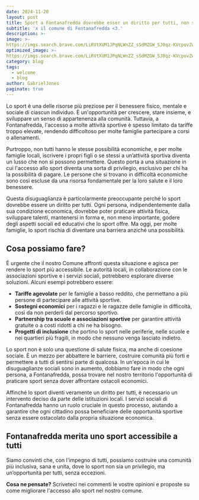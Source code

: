 ```yaml
---
date: 2024-11-20
layout: post
title: Sport a Fontanafredda dovrebbe esser un diritto per tutti, non solo per chi può permetterselo
subtitle: 'x il comune di Fontanafredda <3.'
description: >-
image: >-
https://imgs.search.brave.com/LiRVtXUM1JPqNLWnZZ_sSdMZGW_SJ0qz-KVcpovZwxI/rs:fit:860:0:0:0/g:ce/aHR0cHM6Ly9tZWRp/YS5nZXR0eWltYWdl/cy5jb20vaWQvMTM5/OTIxMjI5My9waG90/by9waHlzaWNhbC1l/ZHVjYXRpb24tY2xh/c3MtYW5kLXNwb3J0/LXRyYWluaW5nLWlu/LWhpZ2gtc2Nob29s/LmpwZz9zPTYxMng2/MTImdz0wJms9MjAm/Yz1reEQycnc0OEpS/WFYtTFI4ZlJrVDdm/ZVVpUkR6TVpESmxF/dUw4MnlvS1JzPQ
optimized_image: >-
https://imgs.search.brave.com/LiRVtXUM1JPqNLWnZZ_sSdMZGW_SJ0qz-KVcpovZwxI/rs:fit:860:0:0:0/g:ce/aHR0cHM6Ly9tZWRp/YS5nZXR0eWltYWdl/cy5jb20vaWQvMTM5/OTIxMjI5My9waG90/by9waHlzaWNhbC1l/ZHVjYXRpb24tY2xh/c3MtYW5kLXNwb3J0/LXRyYWluaW5nLWlu/LWhpZ2gtc2Nob29s/LmpwZz9zPTYxMng2/MTImdz0wJms9MjAm/Yz1reEQycnc0OEpS/WFYtTFI4ZlJrVDdm/ZVVpUkR6TVpESmxF/dUw4MnlvS1JzPQ
category: blog
tags:
  - welcome
  - blog
author: GabrielJones
paginate: true
---
```

Lo sport è una delle risorse più preziose per il benessere fisico, mentale e sociale di ciascun individuo. È un'opportunità per crescere, stare insieme, e sviluppare un senso di appartenenza alla comunità. Tuttavia, a Fontanafredda, l'accesso a molte attività sportive è spesso limitato da tariffe troppo elevate, rendendo difficoltoso per molte famiglie partecipare a corsi o allenamenti.

Purtroppo, non tutti hanno le stesse possibilità economiche, e per molte famiglie locali, iscrivere i propri figli o se stessi a un’attività sportiva diventa un lusso che non si possono permettere. Questo porta a una situazione in cui l'accesso allo sport diventa una sorta di privilegio, esclusivo per chi ha la possibilità di pagare. Le persone che si trovano in difficoltà economiche sono così escluse da una risorsa fondamentale per la loro salute e il loro benessere.

Questa disuguaglianza è particolarmente preoccupante perché lo sport dovrebbe essere un diritto per tutti. Ogni persona, indipendentemente dalla sua condizione economica, dovrebbe poter praticare attività fisica, sviluppare talenti, mantenersi in forma e, non meno importante, godere degli aspetti sociali ed educativi che lo sport offre. Ma oggi, per molte famiglie, lo sport rischia di diventare una barriera anziché una possibilità.

## Cosa possiamo fare?

È urgente che il nostro Comune affronti questa situazione e agisca per rendere lo sport più accessibile. Le autorità locali, in collaborazione con le associazioni sportive e i servizi sociali, potrebbero esplorare diverse soluzioni. Alcuni esempi potrebbero essere:

- **Tariffe agevolate** per le famiglie a basso reddito, che permettano a più persone di partecipare alle attività sportive.
- **Sostegni economici** per i ragazzi e le ragazze delle famiglie in difficoltà, così da non perderli dal percorso sportivo.
- **Partnership tra scuole e associazioni sportive** per garantire attività gratuite o a costi ridotti a chi ne ha bisogno.
- **Progetti di inclusione** che portino lo sport nelle periferie, nelle scuole e nei quartieri più fragili, in modo che nessuno venga lasciato indietro.

Lo sport non è solo una questione di salute fisica, ma anche di coesione sociale. È un mezzo per abbattere le barriere, costruire comunità più forti e permettere a tutti di sentirsi parte di qualcosa. In un'epoca in cui le disuguaglianze sociali sono in aumento, dobbiamo fare in modo che ogni persona, a Fontanafredda, possa trovare nel nostro territorio l'opportunità di praticare sport senza dover affrontare ostacoli economici.

Affinché lo sport diventi veramente un diritto per tutti, è necessario un intervento deciso da parte delle istituzioni locali. I servizi sociali di Fontanafredda hanno un ruolo cruciale in questo processo, aiutando a garantire che ogni cittadino possa beneficiare delle opportunità sportive senza essere ostacolato dalla propria situazione economica.

## Fontanafredda merita uno sport accessibile a tutti

Siamo convinti che, con l'impegno di tutti, possiamo costruire una comunità più inclusiva, sana e unita, dove lo sport non sia un privilegio, ma un’opportunità per tutti, senza eccezioni.

**Cosa ne pensate?** Scriveteci nei commenti le vostre opinioni e proposte su come migliorare l'accesso allo sport nel nostro comune.

